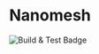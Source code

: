# Nanomesh
![Build & Test Badge](https://github.com/nanolabo/nanomesh/actions/workflows/dotnet.yml/badge.svg)
